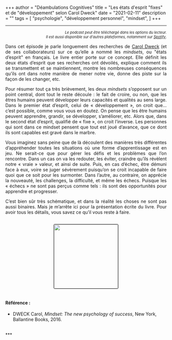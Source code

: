 +++
author = "Déambulations Cognitives"
title = "Les états d'esprit \"fixes\" et de \"développement\" selon Carol Dweck"
date = "2021-02-11"
description = ""
tags = [
    "psychologie",
    "développement personnel",
    "mindset",
]
+++
***
<div id='buzzsprout-small-player-1677394-tags-Dweck'></div><script type='text/javascript' charset='utf-8' src='https://www.buzzsprout.com/1677394.js?player=small&tags=Dweck&container_id=buzzsprout-small-player-1677394-tags-Dweck'></script>
<div style="font-size: 80%; text-align: right; margin: none;";><i>Le podcast peut être téléchargé dans les options du lecteur.<br />
Il est aussi disponible sur d'autres plateformes, notamment sur <a href="https://open.spotify.com/show/76kE1Q0ithsHL3ELwroMYn?si=TqlnOhNqRYSbQvSEiJ4uhg">Spotify</a></i>.</div>

<p style='text-align: justify;'>Dans cet épisode je parle longuement des recherches de <a href="https://fr.wikipedia.org/wiki/Carol_Dweck" target="_blank">Carol Dweck</a> (et de ses collaborateurs) sur ce qu’elle a nommé les <i>mindsets</i>, ou "états d’esprit" en français. Le livre entier porte sur ce concept. Elle définit les deux états d’esprit que ses recherches ont dévoilés, explique comment ils se transmettent et se maintiennent, montre les nombreuses conséquences qu’ils ont dans notre manière de mener notre vie, donne des piste sur la façon de les changer, etc.</p>
<p style='text-align: justify;'>Pour résumer tout ça très brièvement, les deux <i>mindsets</i> s’opposent sur un point central, dont tout le reste découle : le fait de croire, ou non, que les êtres humains peuvent développer leurs capacités et qualités au sens large. Dans le premier état d’esprit, celui de « développement », on croit que... c’est possible, comme vous vous en doutez. On pense que les être humains peuvent apprendre, grandir, se développer, s’améliorer, etc. Alors que, dans le second état d’esprit, qualifié de « fixe », on croit l’inverse. Les personnes qui sont dans ce mindset pensent que tout est joué d’avance, que ce dont ils sont capables est gravé dans le marbre.</p>
<p style='text-align: justify;'>Vous imaginez sans peine que de là découlent des manières très différentes d’appréhender toutes les situations où une forme d’apprentissage est en jeu. Ne serait-ce que pour gérer les défis et les problèmes que l’on rencontre. Dans un cas on va les redouter, les éviter, craindre qu’ils révèlent notre « vraie » valeur, et ainsi de suite. Puis, en cas d’échec, être démuni face à eux, voire se juger sévèrement puisqu’on se croit incapable de faire quoi que ce soit pour les surmonter. Dans l’autre, au contraire, on apprécie la nouveauté, les challenges, la difficulté, et même les échecs. Puisque les « échecs » ne sont pas perçus comme tels : ils sont des opportunités pour apprendre et progresser.</p>
<p style='text-align: justify;'>C’est bien sûr très schématique, et dans la réalité les choses ne sont pas aussi binaires. Mais je m’arrête ici pour la présentation écrite du livre. Pour avoir tous les détails, vous savez ce qu’il vous reste à faire.</p>
<center><img src="/img/dweck.jpg" style="border: 1px #000 solid; border-radius: 3px; width: 200px; margin: 15px"></center>

#### Référence :
* DWECK Carol, _Mindset: The new psychology of success_, New York, Ballantine Books, 2016.  
<br />
***
